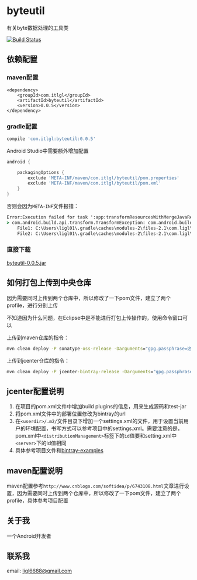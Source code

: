 # byteutil

有关byte数据处理的工具类

[![Build Status](https://www.travis-ci.org/itlgl/byteutil.svg?branch=master)](https://www.travis-ci.org/itlgl/byteutil)

## 依赖配置

### maven配置

```maven
<dependency>
    <groupId>com.itlgl</groupId>
    <artifactId>byteutil</artifactId>
    <version>0.0.5</version>
</dependency>
```

### gradle配置

```gradle
compile 'com.itlgl:byteutil:0.0.5'
```

Android Studio中需要额外增加配置

```gradle
android {

    packagingOptions {
        exclude 'META-INF/maven/com.itlgl/byteutil/pom.properties'
        exclude 'META-INF/maven/com.itlgl/byteutil/pom.xml'
    }
}
```

否则会因为`META-INF`文件报错：

```cmd
Error:Execution failed for task ':app:transformResourcesWithMergeJavaResForDebug'.
> com.android.build.api.transform.TransformException: com.android.builder.packaging.DuplicateFileException: Duplicate files copied in APK META-INF/maven/com.ligl/byteutil/pom.properties
	File1: C:\Users\ligl01\.gradle\caches\modules-2\files-2.1\com.ligl\byteutil\0.0.1\48d08a5499328c65e87fcbd1f01fdd6ad686eca2\byteutil-0.0.1.jar
	File2: C:\Users\ligl01\.gradle\caches\modules-2\files-2.1\com.ligl\byteutil\0.0.1\48d08a5499328c65e87fcbd1f01fdd6ad686eca2\byteutil-0.0.1.jar
```

### 直接下载

[byteutil-0.0.5.jar](http://search.maven.org/remotecontent?filepath=com/itlgl/byteutil/0.0.5/byteutil-0.0.5.jar)

## 如何打包上传到中央仓库

因为需要同时上传到两个仓库中，所以修改了一下pom文件，建立了两个profile，进行分别上传

不知道因为什么问题，在Eclipse中是不能进行打包上传操作的，使用命令窗口可以

上传到maven仓库的指令：
```cmd
mvn clean deploy -P sonatype-oss-release -Darguments="gpg.passphrase=这个passphrase没有起作用"
```

上传到jcenter仓库的指令：
```cmd
mvn clean deploy -P jcenter-bintray-release -Darguments="gpg.passphrase=这个passphrase没有起作用"
```

## jcenter配置说明

1. 在项目的pom.xml文件中增加build plugins的信息，用来生成源码和test-jar
2. 将pom.xml文件中的部署位置修改为bintray的url
3. 在`<userdir>/.m2/`文件目录下增加一个settings.xml的文件，用于设置当前用户的环境配置，书写方式可以参考项目中的settings.xml。需要注意的是，pom.xml中`<distributionManagement>`标签下的`id`值要和setting.xml中`<server>`下的id值相同
4. 具体参考项目文件和[bintray-examples](https://github.com/bintray/bintray-examples)

## maven配置说明

maven配置参考`http://www.cnblogs.com/softidea/p/6743108.html`文章进行设置，因为需要同时上传到两个仓库中，所以修改了一下pom文件，建立了两个profile，具体参考项目配置

## 关于我

一个Android开发者

## 联系我

email: ligl6688@gmail.com
